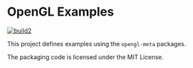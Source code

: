 # OpenGL Examples

[![build2](https://github.com/build2-packaging/vulkan-meta/actions/workflows/build2.yml/badge.svg)](https://github.com/build2-packaging/vulkan-meta/actions/workflows/build2.yml)

This project defines examples using the `opengl-meta` packages.

The packaging code is licensed under the MIT License.
